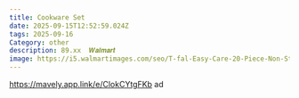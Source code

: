 ```yaml
---
title: Cookware Set
date: 2025-09-15T12:52:59.024Z
tags: 2025-09-16
Category: other
description: 89.xx  𝑾𝒂𝒍𝒎𝒂𝒓𝒕
image: https://i5.walmartimages.com/seo/T-fal-Easy-Care-20-Piece-Non-Stick-Pots-and-Pans-Cookware-Set-Grey_5666016b-38d1-4e88-a91f-a634cc014214.555f2321d82ca0ac4ea7b3e938c9151a.jpeg?odnHeight=573&odnWidth=573&odnBg=FFFFFF
---
```

https://mavely.app.link/e/ClokCYtgFKb ad